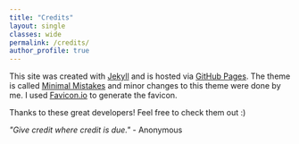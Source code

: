 ```yaml
---
title: "Credits"
layout: single
classes: wide
permalink: /credits/
author_profile: true
---
```


This site was created with [Jekyll](https://jekyllrb.com) and is hosted via [GitHub Pages](https://pages.github.com). The theme is called [Minimal Mistakes](https://mmistakes.github.io/minimal-mistakes/) and minor changes to this theme were done by me. I used [Favicon.io](https://favicon.io) to generate the favicon.

Thanks to these great developers! Feel free to check them out :)

*"Give credit where credit is due."* - Anonymous